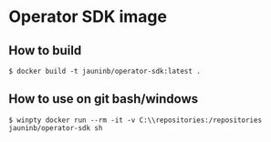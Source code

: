 # Operator SDK image

## How to build
```
$ docker build -t jauninb/operator-sdk:latest .
```

## How to use on git bash/windows
```
$ winpty docker run --rm -it -v C:\\repositories:/repositories jauninb/operator-sdk sh
```

